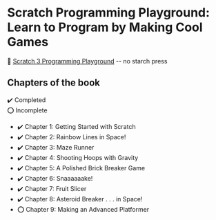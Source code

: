 # Scratch Programming Playground: Learn to Program by Making Cool Games

:link: [Scratch 3 Programming Playground](https://nostarch.com/scratch3playground) -- no starch press

## Chapters of the book

:heavy_check_mark: Completed  
:o: Incomplete

- :heavy_check_mark: Chapter 1: Getting Started with Scratch
- :heavy_check_mark: Chapter 2: Rainbow Lines in Space!
- :heavy_check_mark: Chapter 3: Maze Runner
- :heavy_check_mark: Chapter 4: Shooting Hoops with Gravity
- :heavy_check_mark: Chapter 5: A Polished Brick Breaker Game
- :heavy_check_mark: Chapter 6: Snaaaaaake!
- :heavy_check_mark: Chapter 7: Fruit Slicer
- :heavy_check_mark: Chapter 8: Asteroid Breaker . . . in Space!
- :o: Chapter 9: Making an Advanced Platformer
